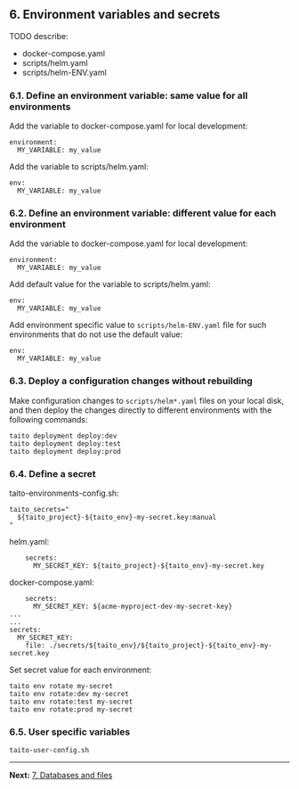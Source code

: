 ## 6. Environment variables and secrets

TODO describe:

- docker-compose.yaml
- scripts/helm.yaml
- scripts/helm-ENV.yaml

### 6.1. Define an environment variable: same value for all environments

Add the variable to docker-compose.yaml for local development:

```shell
environment:
  MY_VARIABLE: my_value
```

Add the variable to scripts/helm.yaml:

```shell
env:
  MY_VARIABLE: my_value
```

### 6.2. Define an environment variable: different value for each environment

Add the variable to docker-compose.yaml for local development:

```shell
environment:
  MY_VARIABLE: my_value
```

Add default value for the variable to scripts/helm.yaml:

```shell
env:
  MY_VARIABLE: my_value
```

Add environment specific value to `scripts/helm-ENV.yaml` file for such environments that do not use the default value:

```shell
env:
  MY_VARIABLE: my_value
```

### 6.3. Deploy a configuration changes without rebuilding

Make configuration changes to `scripts/helm*.yaml` files on your local disk, and then deploy the changes directly to different environments with the following commands:

```shell
taito deployment deploy:dev
taito deployment deploy:test
taito deployment deploy:prod
```

### 6.4. Define a secret

taito-environments-config.sh:

```shell
taito_secrets="
  ${taito_project}-${taito_env}-my-secret.key:manual
"
```

helm.yaml:

```shell
    secrets:
      MY_SECRET_KEY: ${taito_project}-${taito_env}-my-secret.key
```

docker-compose.yaml:

```shell
    secrets:
      MY_SECRET_KEY: ${acme-myproject-dev-my-secret-key}
...
...
secrets:
  MY_SECRET_KEY:
    file: ./secrets/${taito_env}/${taito_project}-${taito_env}-my-secret.key

```

Set secret value for each environment:

```shell
taito env rotate my-secret
taito env rotate:dev my-secret
taito env rotate:test my-secret
taito env rotate:prod my-secret
```

### 6.5. User specific variables

`taito-user-config.sh`

---

**Next:** [7. Databases and files](/tutorial/07-databases-and-files)
